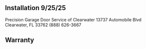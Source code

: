 ## Installation 9/25/25
Precision Garage Door Service of Clearwater 
13737 Automobile Blvd
Clearwater, FL 33762
(888) 626-3667

## Warranty

